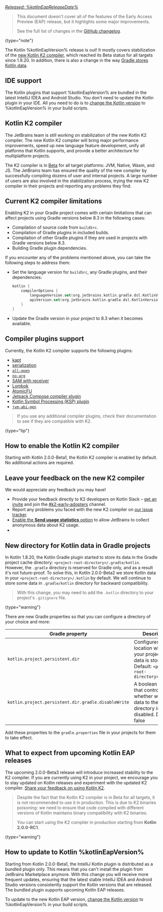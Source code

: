 [//]: # (title: What's new in Kotlin %kotlinEapVersion%)

_[Released: %kotlinEapReleaseDate%](eap.md#build-details)_

> This document doesn't cover all of the features of the Early Access Preview (EAP) release, 
> but it highlights some major improvements.
>
> See the full list of changes in the [GitHub changelog](https://github.com/JetBrains/kotlin/releases/tag/v%kotlinEapVersion%).
>
{type="note"}

The Kotlin %kotlinEapVersion% release is out! It mostly covers stabilization of the [new Kotlin K2 compiler](#kotlin-k2-compiler),
which reached its Beta status for all targets since 1.9.20. In addition, there is also a change in the way [Gradle stores Kotlin data](#new-directory-for-kotlin-data-in-gradle-projects).

## IDE support

The Kotlin plugins that support %kotlinEapVersion% are bundled in the latest IntelliJ IDEA and Android Studio. 
You don't need to update the Kotlin plugin in your IDE. 
All you need to do is to [change the Kotlin version](configure-build-for-eap.md) to %kotlinEapVersion% in your build scripts.

## Kotlin K2 compiler

The JetBrains team is still working on stabilization of the new Kotlin K2 compiler.
The new Kotlin K2 compiler will bring major performance improvements, speed up new language feature development,
unify all platforms that Kotlin supports, and provide a better architecture for multiplatform projects.

The K2 compiler is in [Beta](components-stability.md) for all target platforms: JVM, Native, Wasm, and JS.
The JetBrains team has ensured the quality of the new compiler by successfully compiling dozens of user and internal projects.
A large number of users are also involved in the stabilization process, trying the new K2 compiler in their projects and reporting any problems they find.

## Current K2 compiler limitations

Enabling K2 in your Gradle project comes with certain limitations that can affect projects using Gradle versions below 8.3 in the following cases:

* Compilation of source code from `buildSrc`.
* Compilation of Gradle plugins in included builds.
* Compilation of other Gradle plugins if they are used in projects with Gradle versions below 8.3.
* Building Gradle plugin dependencies.

If you encounter any of the problems mentioned above, you can take the following steps to address them:

* Set the language version for `buildSrc`, any Gradle plugins, and their dependencies:

   ```kotlin
   kotlin {
       compilerOptions {
           languageVersion.set(org.jetbrains.kotlin.gradle.dsl.KotlinVersion.KOTLIN_1_9)
           apiVersion.set(org.jetbrains.kotlin.gradle.dsl.KotlinVersion.KOTLIN_1_9)
       }
   }
   ```

* Update the Gradle version in your project to 8.3 when it becomes available.

## Compiler plugins support

Currently, the Kotlin K2 compiler supports the following plugins:

* [kapt](whatsnew1920.md#preview-kapt-compiler-plugin-with-k2)
* [serialization](serialization.md)
* [`all-open`](all-open-plugin.md)
* [`no-arg`](no-arg-plugin.md)
* [SAM with receiver](sam-with-receiver-plugin.md)
* [Lombok](lombok.md)
* [AtomicFU](https://github.com/Kotlin/kotlinx-atomicfu)
* [Jetpack Compose compiler plugin](https://developer.android.com/jetpack/compose)
* [Kotlin Symbol Processing (KSP) plugin](ksp-overview.md)
* [`jvm-abi-gen`](https://github.com/JetBrains/kotlin/tree/master/plugins/jvm-abi-gen)

> If you use any additional compiler plugins, check their documentation to see if they are compatible with K2.
>
{type="tip"}

## How to enable the Kotlin K2 compiler

Starting with Kotlin 2.0.0-Beta1, the Kotlin K2 compiler is enabled by default.
No additional actions are required.

## Leave your feedback on the new K2 compiler

We would appreciate any feedback you may have!

* Provide your feedback directly to K2 developers on Kotlin
  Slack – [get an invite](https://surveys.jetbrains.com/s3/kotlin-slack-sign-up?_gl=1*ju6cbn*_ga*MTA3MTk5NDkzMC4xNjQ2MDY3MDU4*_ga_9J976DJZ68*MTY1ODMzNzA3OS4xMDAuMS4xNjU4MzQwODEwLjYw)
  and join the [#k2-early-adopters](https://kotlinlang.slack.com/archives/C03PK0PE257) channel.
* Report any problems you faced with the new K2 compiler
  on [our issue tracker](https://kotl.in/issue).
* [Enable the **Send usage statistics** option](https://www.jetbrains.com/help/idea/settings-usage-statistics.html) to
  allow JetBrains to collect anonymous data about K2 usage.
* 
## New directory for Kotlin data in Gradle projects

In Kotlin 1.8.20, the Kotlin Gradle plugin started to store its data in the Gradle project cache directory: `<project-root-directory>/.gradle/kotlin`.
However, the `.gradle` directory is reserved for Gradle only, and as a result it's not future-proof. To solve this, in 
Kotlin 2.0.0-Beta2 we store Kotlin data in your `<project-root-directory>/.kotlin` by default. We will continue to store
some data in `.gradle/kotlin` directory for backward compatibility.

> With this change, you may need to add the `.kotlin` directory to your project's `.gitignore` file.
>
{type="warning"}

There are new Gradle properties so that you can configure a directory of your choice and more:

| Gradle property                                     | Description                                                                                                  |
|-----------------------------------------------------|--------------------------------------------------------------------------------------------------------------|
| `kotlin.project.persistent.dir`                     | Configures the location where your project-level data is stored. Default: `<project-root-directory>/.kotlin` |
| `kotlin.project.persistent.dir.gradle.disableWrite` | A boolean value that controls whether writing data to the `.gradle` directory is disabled. Default: false    |

Add these properties to the `gradle.properties` file in your projects for them to take effect.

## What to expect from upcoming Kotlin EAP releases

The upcoming 2.0.0-Beta3 release will introduce increased stability to the K2 compiler.
If you are currently using K2 in your project, 
we encourage you to stay updated on Kotlin releases and experiment with the updated K2 compiler. 
[Share your feedback on using Kotlin K2](#leave-your-feedback-on-the-new-k2-compiler).

> Despite the fact that the Kotlin K2 compiler is in Beta for all targets, it is not recommended to use it in production.
> This is due to K2 binaries poisoning: we need to ensure that code compiled with different versions of Kotlin maintains binary compatibility with K2 binaries.
> 
> You can start using the K2 compiler in production starting from **Kotlin 2.0.0-RC1**.
>
{type="warning"}





## How to update to Kotlin %kotlinEapVersion%

Starting from Kotlin 2.0.0-Beta1, the IntelliJ Kotlin plugin is distributed as a bundled plugin only.
This means that you can't install the plugin from JetBrains Marketplace anymore.
With this change you will receive more frequent updates, ensuring that the latest stable IntelliJ IDEA and Android Studio versions consistently support the Kotlin versions that are released.
The bundled plugin supports upcoming Kotlin EAP releases.

To update to the new Kotlin EAP version, [change the Kotlin version](configure-build-for-eap.md) to %kotlinEapVersion% in your build scripts.